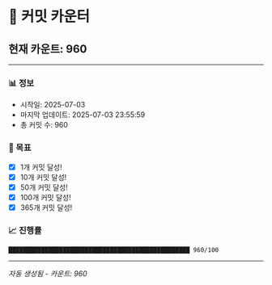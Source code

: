 # 🔢 커밋 카운터

## 현재 카운트: 960

---

### 📊 정보
- 시작일: 2025-07-03
- 마지막 업데이트: 2025-07-03 23:55:59
- 총 커밋 수: 960

### 🎯 목표
- [x] 1개 커밋 달성!
- [x] 10개 커밋 달성!
- [x] 50개 커밋 달성!
- [x] 100개 커밋 달성!
- [x] 365개 커밋 달성!

### 📈 진행률
```
██████████████████████████████████████████████████ 960/100
```

---
*자동 생성됨 - 카운트: 960*
